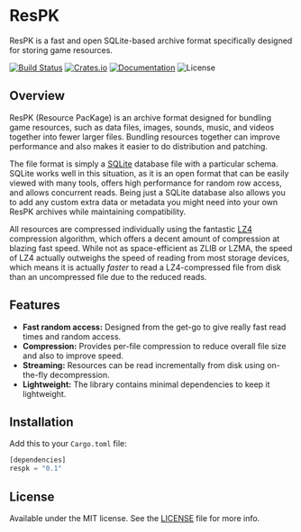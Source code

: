 # ResPK
ResPK is a fast and open SQLite-based archive format specifically designed for storing game resources.

[![Build Status](https://semaphoreci.com/api/v1/sagebind/respk/branches/master/badge.svg)](https://semaphoreci.com/sagebind/respk)
[![Crates.io](https://img.shields.io/crates/v/respk.svg)](https://crates.io/crates/respk)
[![Documentation](https://docs.rs/respk/badge.svg)](https://docs.rs/respk)
![License](https://img.shields.io/badge/license-MIT-blue.svg)

## Overview
ResPK (Resource PacKage) is an archive format designed for bundling game resources, such as data files, images, sounds, music, and videos together into fewer larger files. Bundling resources together can improve performance and also makes it easier to do distribution and patching.

The file format is simply a [SQLite] database file with a particular schema. SQLite works well in this situation, as it is an open format that can be easily viewed with many tools, offers high performance for random row access, and allows concurrent reads. Being just a SQLite database also allows you to add any custom extra data or metadata you might need into your own ResPK archives while maintaining compatibility.

All resources are compressed individually using the fantastic [LZ4] compression algorithm, which offers a decent amount of compression at blazing fast speed. While not as space-efficient as ZLIB or LZMA, the speed of LZ4 actually outweighs the speed of reading from most storage devices, which means it is actually _faster_ to read a LZ4-compressed file from disk than an uncompressed file due to the reduced reads.

## Features
- **Fast random access:** Designed from the get-go to give really fast read times and random access.
- **Compression:** Provides per-file compression to reduce overall file size and also to improve speed.
- **Streaming:** Resources can be read incrementally from disk using on-the-fly decompression.
- **Lightweight:** The library contains minimal dependencies to keep it lightweight.

## Installation
Add this to your `Cargo.toml` file:

```rust
[dependencies]
respk = "0.1"
```

## License
Available under the MIT license. See the [LICENSE](LICENSE) file for more info.


[LZ4]: https://github.com/lz4/lz4
[SQLite]: https://sqlite.org
